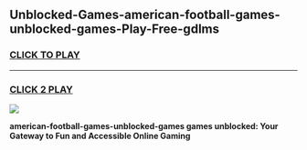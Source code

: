 
## Unblocked-Games-american-football-games-unblocked-games-Play-Free-gdlms
<h3>
<a href="https://premium76.site?title=american-football-games-unblocked-games&ref=15A">CLICK TO PLAY</a></h3>
<hr>

<h3>
<a href="https://premium76.site?title=american-football-games-unblocked-games&ref=15A">CLICK 2 PLAY</a>
  
</h3>

<a href="https://premium76.site?title=american-football-games-unblocked-games&ref=15A"><img src="https://clearcache.store/games.png"></a>


**american-football-games-unblocked-games games unblocked: Your Gateway to Fun and Accessible Online Gaming**
